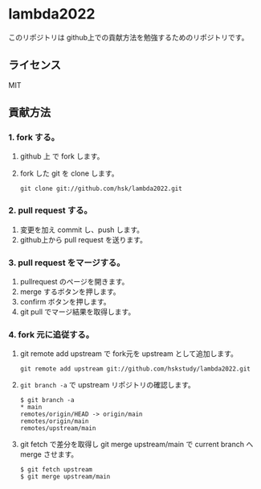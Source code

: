 # lambda2022

このリポジトリは github上での貢献方法を勉強するためのリポジトリです。

## ライセンス

MIT

## 貢献方法

### 1. fork する。

1. github 上 で fork します。
2. fork した git を clone します。

    ```
    git clone git://github.com/hsk/lambda2022.git
    ```

### 2. pull request する。

1. 変更を加え commit し、push します。
2. github上から pull request を送ります。

### 3. pull request をマージする。

1. pullrequest のページを開きます。
2. merge するボタンを押します。
3. confirm ボタンを押します。
4. git pull でマージ結果を取得します。

### 4. fork 元に追従する。

1. git remote add upstream で fork元を upstream として追加します。

    ```
    git remote add upstream git://github.com/hskstudy/lambda2022.git
    ```

2. `git branch -a` で upstream リポジトリの確認します。

    ```
    $ git branch -a
    * main
    remotes/origin/HEAD -> origin/main
    remotes/origin/main
    remotes/upstream/main
    ```

3. git fetch で差分を取得し git merge upstream/main で current branch へ merge させます。

    ```
    $ git fetch upstream
    $ git merge upstream/main
    ```
